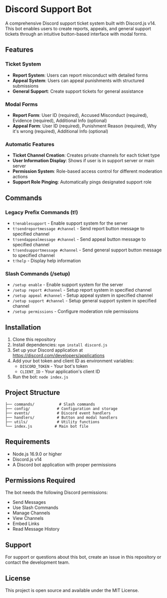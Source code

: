 # Discord Support Bot

A comprehensive Discord support ticket system built with Discord.js v14. This bot enables users to create reports, appeals, and general support tickets through an intuitive button-based interface with modal forms.

## Features

### Ticket System
- **Report System**: Users can report misconduct with detailed forms
- **Appeal System**: Users can appeal punishments with structured submissions
- **General Support**: Create support tickets for general assistance

### Modal Forms
- **Report Form**: User ID (required), Accused Misconduct (required), Evidence (required), Additional Info (optional)
- **Appeal Form**: User ID (required), Punishment Reason (required), Why it's wrong (required), Additional Info (optional)

### Automatic Features
- **Ticket Channel Creation**: Creates private channels for each ticket type
- **User Information Display**: Shows if user is in support server or main server
- **Permission System**: Role-based access control for different moderation actions
- **Support Role Pinging**: Automatically pings designated support role

## Commands

### Legacy Prefix Commands (t!)
- `t!enablesupport` - Enable support system for the server
- `t!sendreportmessage #channel` - Send report button message to specified channel
- `t!sendappealmessage #channel` - Send appeal button message to specified channel  
- `t!sendsupportmessage #channel` - Send general support button message to specified channel
- `t!help` - Display help information

### Slash Commands (/setup)
- `/setup enable` - Enable support system for the server
- `/setup report #channel` - Setup report system in specified channel
- `/setup appeal #channel` - Setup appeal system in specified channel
- `/setup support #channel` - Setup general support system in specified channel
- `/setup permissions` - Configure moderation role permissions

## Installation

1. Clone this repository
2. Install dependencies: `npm install discord.js`
3. Set up your Discord application at https://discord.com/developers/applications
4. Add your bot token and client ID as environment variables:
   - `DISCORD_TOKEN` - Your bot's token
   - `CLIENT_ID` - Your application's client ID
5. Run the bot: `node index.js`

## Project Structure

```
├── commands/           # Slash commands
├── config/            # Configuration and storage
├── events/            # Discord event handlers
├── handlers/          # Button and modal handlers
├── utils/             # Utility functions
└── index.js          # Main bot file
```

## Requirements

- Node.js 16.9.0 or higher
- Discord.js v14
- A Discord bot application with proper permissions

## Permissions Required

The bot needs the following Discord permissions:
- Send Messages
- Use Slash Commands
- Manage Channels
- View Channels
- Embed Links
- Read Message History

## Support

For support or questions about this bot, create an issue in this repository or contact the development team.

## License

This project is open source and available under the MIT License.